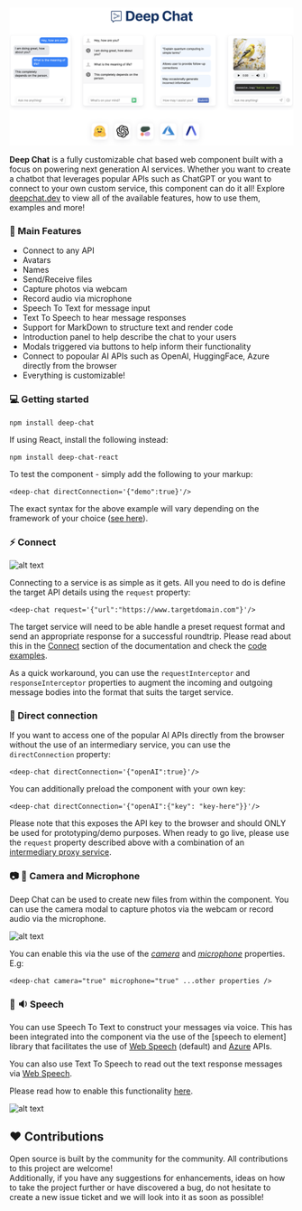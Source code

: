 <br />

![alt text](./assets/readme/screenshot-14.png)

<b>Deep Chat</b> is a fully customizable chat based web component built with a focus on powering next generation AI services. Whether you want to create a chatbot that leverages popular APIs such as ChatGPT or you want to connect to your own custom service, this component can do it all! Explore [deepchat.dev](https://deepchat.dev/) to view all of the available features, how to use them, examples and more!

### :rocket: Main Features

- Connect to any API
- Avatars
- Names
- Send/Receive files
- Capture photos via webcam
- Record audio via microphone
- Speech To Text for message input
- Text To Speech to hear message responses
- Support for MarkDown to structure text and render code
- Introduction panel to help describe the chat to your users
- Modals triggered via buttons to help inform their functionality
- Connect to popoular AI APIs such as OpenAI, HuggingFace, Azure directly from the browser
- Everything is customizable!

### :computer: Getting started

```
npm install deep-chat
```

If using React, install the following instead:

```
npm install deep-chat-react
```

To test the component - simply add the following to your markup:

```
<deep-chat directConnection='{"demo":true}'/>
```

The exact syntax for the above example will vary depending on the framework of your choice ([see here](https://activetable.io/examples/frameworks)).

### :zap: Connect

![alt text](./assets/readme/title.png)

Connecting to a service is as simple as it gets. All you need to do is define the target API details using the `request` property:

```
<deep-chat request='{"url":"https://www.targetdomain.com"}'/>
```

The target service will need to be able handle a preset request format and send an appropriate response for a successful roundtrip. Please read about this in the [Connect](Connect) section of the documentation and check the [code examples](HERE).

As a quick workaround, you can use the `requestInterceptor` and `responseInterceptor` properties to augment the incoming and outgoing message bodies into the format that suits the target service.

### :electric_plug: Direct connection

If you want to access one of the popular AI APIs directly from the browser without the use of an intermediary service, you can use the `directConnection` property:

```
<deep-chat directConnection='{"openAI":true}'/>
```

You can additionally preload the component with your own key:

```
<deep-chat directConnection='{"openAI":{"key": "key-here"}}'/>
```

Please note that this exposes the API key to the browser and should ONLY be used for prototyping/demo purposes. When ready to go live, please use the `request` property described above with a combination of an [intermediary proxy service](HERE).

### :camera: :microphone: Camera and Microphone

Deep Chat can be used to create new files from within the component. You can use the camera modal to capture photos via the webcam or record audio via the microphone.

![alt text](./assets/readme/title.png)

You can enable this via the use of the [_camera_](HERE) and [_microphone_](HERE) properties. E.g:

```
<deep-chat camera="true" microphone="true" ...other properties />
```

### :microphone: :sound: Speech

You can use Speech To Text to construct your messages via voice. This has been integrated into the component via the use of the [speech to element] library that facilitates the use of [Web Speech](HERE) (default) and [Azure](JERE) APIs.

You can also use Text To Speech to read out the text response messages via [Web Speech](HERE).

Please read how to enable this functionality [here](HERE).

![alt text](./assets/readme/title.png)

## :heart: Contributions

Open source is built by the community for the community. All contributions to this project are welcome!
<br> Additionally, if you have any suggestions for enhancements, ideas on how to take the project further or have discovered a bug, do not hesitate to create a new issue ticket and we will look into it as soon as possible!
